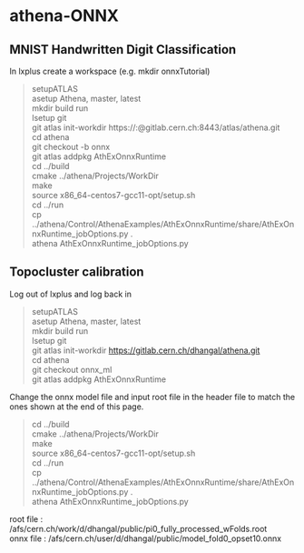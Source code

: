 # athena-ONNX

## MNIST Handwritten Digit Classification

In lxplus create a workspace (e.g. mkdir onnxTutorial)

>setupATLAS  
>asetup Athena, master, latest  
>mkdir build run  
>lsetup git  
>git atlas init-workdir https://:@gitlab.cern.ch:8443/atlas/athena.git  
>cd athena  
>git checkout -b onnx  
>git atlas addpkg AthExOnnxRuntime  
>cd ../build  
>cmake ../athena/Projects/WorkDir  
>make  
>source x86_64-centos7-gcc11-opt/setup.sh  
>cd ../run  
>cp ../athena/Control/AthenaExamples/AthExOnnxRuntime/share/AthExOnnxRuntime_jobOptions.py .  
>athena AthExOnnxRuntime_jobOptions.py  


## Topocluster calibration

Log out of lxplus and log back in

>setupATLAS  
>asetup Athena, master, latest  
>mkdir build run  
>lsetup git  
>git atlas init-workdir https://gitlab.cern.ch/dhangal/athena.git  
>cd athena  
>git checkout onnx_ml  
>git atlas addpkg AthExOnnxRuntime  

Change the onnx model file and input root file in the header file to match the ones shown at the end of this page.

>cd ../build  
>cmake ../athena/Projects/WorkDir  
>make  
>source x86_64-centos7-gcc11-opt/setup.sh  
>cd ../run  
>cp ../athena/Control/AthenaExamples/AthExOnnxRuntime/share/AthExOnnxRuntime_jobOptions.py .  
>athena AthExOnnxRuntime_jobOptions.py  

root file : /afs/cern.ch/work/d/dhangal/public/pi0_fully_processed_wFolds.root  
onnx file : /afs/cern.ch/user/d/dhangal/public/model_fold0_opset10.onnx

